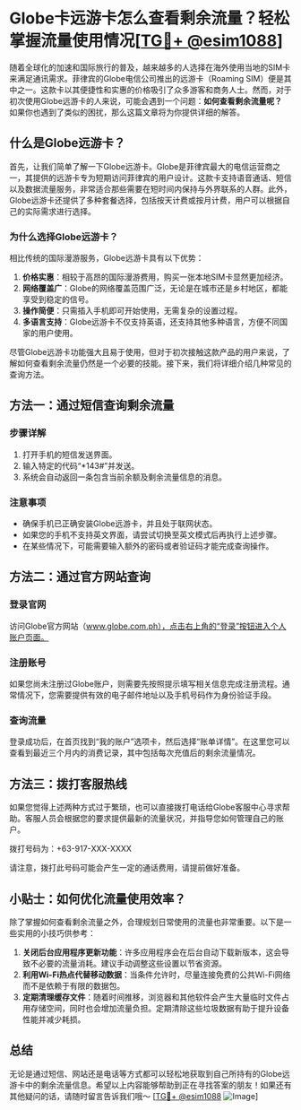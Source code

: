 # Globe卡远游卡怎么查看剩余流量？轻松掌握流量使用情况[[TG💪+ @esim1088](https://t.me/s/esim1088)]

随着全球化的加速和国际旅行的普及，越来越多的人选择在海外使用当地的SIM卡来满足通讯需求。菲律宾的Globe电信公司推出的远游卡（Roaming SIM）便是其中之一。这款卡以其便捷性和实惠的价格吸引了众多游客和商务人士。然而，对于初次使用Globe远游卡的人来说，可能会遇到一个问题：**如何查看剩余流量呢？** 如果你也遇到了类似的困扰，那么这篇文章将为你提供详细的解答。

## 什么是Globe远游卡？

首先，让我们简单了解一下Globe远游卡。Globe是菲律宾最大的电信运营商之一，其提供的远游卡专为短期访问菲律宾的用户设计。这款卡支持语音通话、短信以及数据流量服务，非常适合那些需要在短时间内保持与外界联系的人群。此外，Globe远游卡还提供了多种套餐选择，包括按天计费或按月计费，用户可以根据自己的实际需求进行选择。

### 为什么选择Globe远游卡？

相比传统的国际漫游服务，Globe远游卡具有以下优势：

1. **价格实惠**：相较于高昂的国际漫游费用，购买一张本地SIM卡显然更加经济。
2. **网络覆盖广**：Globe的网络覆盖范围广泛，无论是在城市还是乡村地区，都能享受到稳定的信号。
3. **操作简便**：只需插入手机即可开始使用，无需复杂的设置过程。
4. **多语言支持**：Globe远游卡不仅支持英语，还支持其他多种语言，方便不同国家的用户使用。

尽管Globe远游卡功能强大且易于使用，但对于初次接触这款产品的用户来说，了解如何查看剩余流量仍然是一个必要的技能。接下来，我们将详细介绍几种常见的查询方法。

## 方法一：通过短信查询剩余流量

### 步骤详解

1. 打开手机的短信发送界面。
2. 输入特定的代码“*143#”并发送。
3. 系统会自动返回一条包含当前余额及剩余流量信息的消息。

### 注意事项

- 确保手机已正确安装Globe远游卡，并且处于联网状态。
- 如果您的手机不支持英文界面，请尝试切换至英文模式后再执行上述步骤。
- 在某些情况下，可能需要输入额外的密码或者验证码才能完成查询操作。

## 方法二：通过官方网站查询

### 登录官网

访问Globe官方网站（www.globe.com.ph），点击右上角的“登录”按钮进入个人账户页面。

### 注册账号

如果您尚未注册过Globe账户，则需要先按照提示填写相关信息完成注册流程。通常情况下，您需要提供有效的电子邮件地址以及手机号码作为身份验证手段。

### 查询流量

登录成功后，在首页找到“我的账户”选项卡，然后选择“账单详情”。在这里您可以查看到最近三个月内的消费记录，其中包括每次充值后的剩余流量情况。

## 方法三：拨打客服热线

如果您觉得上述两种方式过于繁琐，也可以直接拨打电话给Globe客服中心寻求帮助。客服人员会根据您的要求提供最新的流量状况，并指导您如何管理自己的账户。

拨打号码为：+63-917-XXX-XXXX

请注意，拨打此号码可能会产生一定的通话费用，请提前做好准备。

## 小贴士：如何优化流量使用效率？

除了掌握如何查看剩余流量之外，合理规划日常使用的流量也非常重要。以下是一些实用的小技巧供参考：

1. **关闭后台应用程序更新功能**：许多应用程序会在后台自动下载新版本，这会导致不必要的流量消耗。建议手动调整这些设置以节省资源。
2. **利用Wi-Fi热点代替移动数据**：当条件允许时，尽量连接免费的公共Wi-Fi网络而不是依赖于有限的数据包。
3. **定期清理缓存文件**：随着时间推移，浏览器和其他软件会产生大量临时文件占用存储空间，同时也会增加流量负担。定期清除这些垃圾数据有助于提升设备性能并减少耗损。

## 总结

无论是通过短信、网站还是电话等方式都可以轻松地获取到自己所持有的Globe远游卡中的剩余流量信息。希望以上内容能够帮助到正在寻找答案的朋友！如果还有其他疑问的话，请随时留言告诉我们哦～ [[TG💪+ @esim1088](https://t.me/s/esim1088) ![Image](https://i.postimg.cc/4NQfJmqS/Snipaste-2025-05-13-00-14-12.png)]